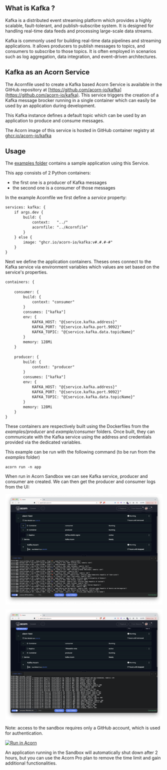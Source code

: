 ## What is Kafka ?

Kafka is a distributed event streaming platform which provides a highly scalable, fault-tolerant, and publish-subscribe system. It is designed for handling real-time data feeds and processing large-scale data streams.

Kafka is commonly used for building real-time data pipelines and streaming applications. It allows producers to publish messages to topics, and consumers to subscribe to those topics. It is often employed in scenarios such as log aggregation, data integration, and event-driven architectures.

## Kafka as an Acorn Service

The Acornfile used to create a Kafka based Acorn Service is available in the GitHub repository at [https://github.com/acorn-io/kafka](https://github.com/acorn-io/kafka). This service triggers the creation of a Kafka message brocker running in a single container which can easily be used by an application during development.

This Kafka instance defines a default topic which can be used by an application to produce and consume messages.

The Acorn image of this service is hosted in GitHub container registry at [ghcr.io/acorn-io/kafka](ghcr.io/acorn-io/kafka)

## Usage

The [examples folder](https://github.com/acorn-io/kafka/tree/main/examples) contains a sample application using this Service.

This app consists of 2 Python containers:
- the first one is a producer of Kafka messages
- the second one is a consumer of those messages

In the example Acornfile  we first define a *service* property:

```
services: kafka: {
	if args.dev {
		build: {
			context:   "../"
			acornfile: "../Acornfile"
		}
	} else {
		image: "ghcr.io/acorn-io/kafka:v#.#.#-#"
	}
}
```

Next we define the application containers. Theses ones connect to the Kafka service via environment variables which values are set based on the service's properties.

```
containers: {

	consumer: {
		build: {
			context: "consumer"
		}
		consumes: ["kafka"]
		env: {
			KAFKA_HOST: "@{service.kafka.address}"
			KAFKA_PORT: "@{service.kafka.port.9092}"
			KAFKA_TOPIC: "@{service.kafka.data.topicName}"
		}
		memory: 128Mi
	}

	producer: {
		build: {
			context: "producer"
		}
		consumes: ["kafka"]
		env: {
			KAFKA_HOST: "@{service.kafka.address}"
			KAFKA_PORT: "@{service.kafka.port.9092}"
			KAFKA_TOPIC: "@{service.kafka.data.topicName}"
		}
		memory: 128Mi
	}
}
```

These containers are respectively built using the Dockerfiles from the *examples/producer* and *example/consumer* folders. Once built, they can communicate with the Kafka service using the address and credentials provided via the dedicated variables.

This example can be run with the following command (to be run from the *examples* folder)

```
acorn run -n app
```

When run in Acorn Sandbox we can see Kafka service, producer and consumer are created. We can then get the producer and consumer logs from the UI:

![Producer logs](./examples/images/producer.png)

![Consumer logs](./examples/images/consumer.png)

Note: access to the sandbox requires only a GitHub account, which is used for authentication.

[![Run in Acorn](https://acorn.io/v1-ui/run/badge?image=ghcr.io+acorn-io+kafka+examples:v%23.%23.%23-%23)](https://acorn.io/run/ghcr.io/acorn-io/kafka/examples:v%23.%23.%23-%23)

An application running in the Sandbox will automatically shut down after 2 hours, but you can use the Acorn Pro plan to remove the time limit and gain additional functionalities.